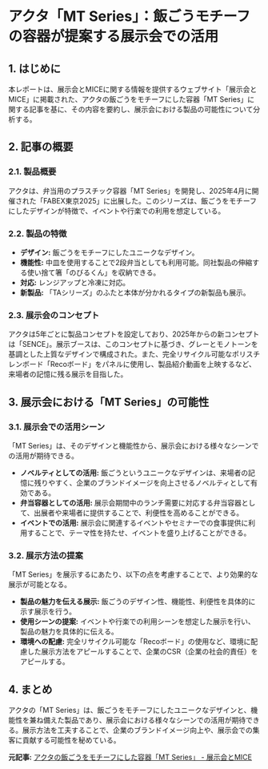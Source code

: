 # アクタ「MT Series」：飯ごうモチーフの容器が提案する展示会での活用

## 1. はじめに

本レポートは、展示会とMICEに関する情報を提供するウェブサイト「展示会とMICE」に掲載された、アクタの飯ごうをモチーフにした容器「MT Series」に関する記事を基に、その内容を要約し、展示会における製品の可能性について分析する。

## 2. 記事の概要

### 2.1. 製品概要

アクタは、弁当用のプラスチック容器「MT Series」を開発し、2025年4月に開催された「FABEX東京2025」に出展した。このシリーズは、飯ごうをモチーフにしたデザインが特徴で、イベントや行楽での利用を想定している。

### 2.2. 製品の特徴

* **デザイン:** 飯ごうをモチーフにしたユニークなデザイン。
* **機能性:** 中皿を使用することで2段弁当としても利用可能。同社製品の伸縮する使い捨て箸「のびるくん」を収納できる。
* **対応:** レンジアップと冷凍に対応。
* **新製品:** 「TAシリーズ」のふたと本体が分かれるタイプの新製品も展示。

### 2.3. 展示会のコンセプト

アクタは5年ごとに製品コンセプトを設定しており、2025年からの新コンセプトは「SENCE」。展示ブースは、このコンセプトに基づき、グレーとモノトーンを基調とした上質なデザインで構成された。また、完全リサイクル可能なポリスチレンボード「Recoボード」をパネルに使用し、製品紹介動画を上映するなど、来場者の記憶に残る展示を目指した。

## 3. 展示会における「MT Series」の可能性

### 3.1. 展示会での活用シーン

「MT Series」は、そのデザインと機能性から、展示会における様々なシーンでの活用が期待できる。

* **ノベルティとしての活用:** 飯ごうというユニークなデザインは、来場者の記憶に残りやすく、企業のブランドイメージを向上させるノベルティとして有効である。
* **弁当容器としての活用:** 展示会期間中のランチ需要に対応する弁当容器として、出展者や来場者に提供することで、利便性を高めることができる。
* **イベントでの活用:** 展示会に関連するイベントやセミナーでの食事提供に利用することで、テーマ性を持たせ、イベントを盛り上げることができる。

### 3.2. 展示方法の提案

「MT Series」を展示するにあたり、以下の点を考慮することで、より効果的な展示が可能となる。

* **製品の魅力を伝える展示:** 飯ごうのデザイン性、機能性、利便性を具体的に示す展示を行う。
* **使用シーンの提案:** イベントや行楽での利用シーンを想定した展示を行い、製品の魅力を具体的に伝える。
* **環境への配慮:** 完全リサイクル可能な「Recoボード」の使用など、環境に配慮した展示方法をアピールすることで、企業のCSR（企業の社会的責任）をアピールする。

## 4. まとめ

アクタの「MT Series」は、飯ごうをモチーフにしたユニークなデザインと、機能性を兼ね備えた製品であり、展示会における様々なシーンでの活用が期待できる。展示方法を工夫することで、企業のブランドイメージ向上や、展示会での集客に貢献する可能性を秘めている。



**元記事:** [アクタの飯ごうをモチーフにした容器「MT Series」 - 展示会とMICE](https://www.eventbiz.net/?p=155580)